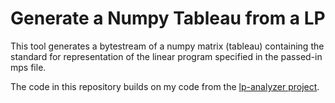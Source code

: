 # Generate a Numpy Tableau from a LP

This tool generates a bytestream of a numpy matrix (tableau) containing
the standard for representation of the linear program specified in the passed-in mps file. 

The code in this repository builds on my code from the [lp-analyzer project](https://github.com/staadecker/lp-analyzer/).